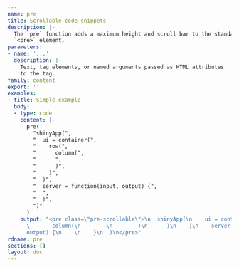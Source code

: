 ```yaml
---
name: pre
title: Scrollable code snippets
description: |-
  The `pre` function adds a maximum height and scroll bar to the standard
  `<pre>` element.
parameters:
- name: '...'
  description: |-
    Text, tag elements, or named arguments passed as HTML attributes
    to the tag.
family: content
export: ''
examples:
- title: Simple example
  body:
  - type: code
    content: |-
      pre(
        "shinyApp(",
        "  ui = container(",
        "    row(",
        "      column(",
        "      ",
        "      )",
        "    )",
        "  )",
        "  server = function(input, output) {",
        "  ",
        "  }",
        ")"
      )
    output: "<pre class=\"pre-scrollable\">\n  shinyApp(\n    ui = container(\n      row(\n
      \       column(\n        \n        )\n      )\n    )\n    server = function(input,
      output) {\n    \n    }\n  )\n</pre>"
rdname: pre
sections: []
layout: doc
---
```

